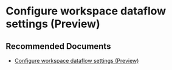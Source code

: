   <properties
	pageTitle="assign workspaces to your azure data lake storage gen2"
	description="assign workspaces to your azure data lake storage gen2"
	service="microsoft.PowerBIDedicated"
	resource="capacities"
	authors="pjfreitas"
	ms.author="pfreitas"	
	displayOrder="200"
	selfHelpType="generic"
	supportTopicIds="32633795"
	productPesIds="16334"
	cloudEnvironments="public, MoonCake, fairfax, usnat, ussec" 
	articleId="88cd7b82-3747-6349-2b0a-3d0ca18ddfc2"
	ownershipId="PowerBI_PowerBI"
/>

# Configure workspace dataflow settings (Preview)

## **Recommended Documents**

* [Configure workspace dataflow settings (Preview)](https://docs.microsoft.com/power-bi/service-dataflows-configure-workspace-storage-settings)

